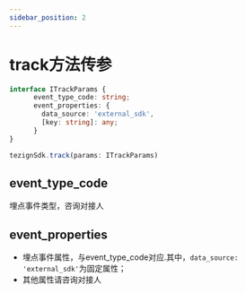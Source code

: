 ```yaml
---
sidebar_position: 2
---
```


# track方法传参

```typescript
interface ITrackParams {
      event_type_code: string;
      event_properties: {
        data_source: 'external_sdk',
        [key: string]: any;
      }
}

tezignSdk.track(params: ITrackParams)
```

## event_type_code
埋点事件类型，咨询对接人  

## event_properties
- 埋点事件属性，与event_type_code对应.其中，`data_source: 'external_sdk'`为固定属性；
- 其他属性请咨询对接人